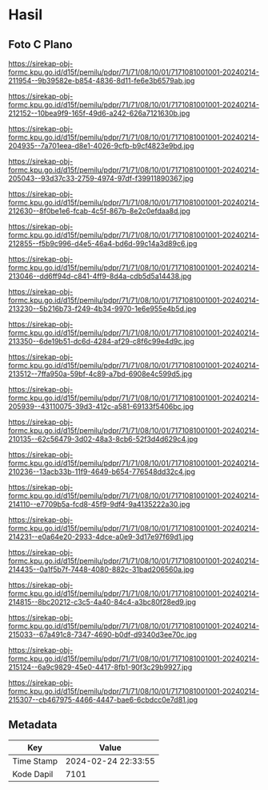 # Hasil

## Foto C Plano

https://sirekap-obj-formc.kpu.go.id/d15f/pemilu/pdpr/71/71/08/10/01/7171081001001-20240214-211954--9b39582e-b854-4836-8d11-fe6e3b6579ab.jpg

https://sirekap-obj-formc.kpu.go.id/d15f/pemilu/pdpr/71/71/08/10/01/7171081001001-20240214-212152--10bea9f9-165f-49d6-a242-626a7121630b.jpg

https://sirekap-obj-formc.kpu.go.id/d15f/pemilu/pdpr/71/71/08/10/01/7171081001001-20240214-204935--7a701eea-d8e1-4026-9cfb-b9cf4823e9bd.jpg

https://sirekap-obj-formc.kpu.go.id/d15f/pemilu/pdpr/71/71/08/10/01/7171081001001-20240214-205043--93d37c33-2759-4974-97df-f39911890367.jpg

https://sirekap-obj-formc.kpu.go.id/d15f/pemilu/pdpr/71/71/08/10/01/7171081001001-20240214-212630--8f0be1e6-fcab-4c5f-867b-8e2c0efdaa8d.jpg

https://sirekap-obj-formc.kpu.go.id/d15f/pemilu/pdpr/71/71/08/10/01/7171081001001-20240214-212855--f5b9c996-d4e5-46a4-bd6d-99c14a3d89c6.jpg

https://sirekap-obj-formc.kpu.go.id/d15f/pemilu/pdpr/71/71/08/10/01/7171081001001-20240214-213046--dd6ff94d-c841-4ff9-8d4a-cdb5d5a14438.jpg

https://sirekap-obj-formc.kpu.go.id/d15f/pemilu/pdpr/71/71/08/10/01/7171081001001-20240214-213230--5b216b73-f249-4b34-9970-1e6e955e4b5d.jpg

https://sirekap-obj-formc.kpu.go.id/d15f/pemilu/pdpr/71/71/08/10/01/7171081001001-20240214-213350--6de19b51-dc6d-4284-af29-c8f6c99e4d9c.jpg

https://sirekap-obj-formc.kpu.go.id/d15f/pemilu/pdpr/71/71/08/10/01/7171081001001-20240214-213512--7ffa950a-59bf-4c89-a7bd-6908e4c599d5.jpg

https://sirekap-obj-formc.kpu.go.id/d15f/pemilu/pdpr/71/71/08/10/01/7171081001001-20240214-205939--43110075-39d3-412c-a581-69133f5406bc.jpg

https://sirekap-obj-formc.kpu.go.id/d15f/pemilu/pdpr/71/71/08/10/01/7171081001001-20240214-210135--62c56479-3d02-48a3-8cb6-52f3d4d629c4.jpg

https://sirekap-obj-formc.kpu.go.id/d15f/pemilu/pdpr/71/71/08/10/01/7171081001001-20240214-210236--13acb33b-11f9-4649-b654-776548dd32c4.jpg

https://sirekap-obj-formc.kpu.go.id/d15f/pemilu/pdpr/71/71/08/10/01/7171081001001-20240214-214110--e7709b5a-fcd8-45f9-9df4-9a4135222a30.jpg

https://sirekap-obj-formc.kpu.go.id/d15f/pemilu/pdpr/71/71/08/10/01/7171081001001-20240214-214231--e0a64e20-2933-4dce-a0e9-3d17e97f69d1.jpg

https://sirekap-obj-formc.kpu.go.id/d15f/pemilu/pdpr/71/71/08/10/01/7171081001001-20240214-214435--0a1f5b7f-7448-4080-882c-31bad206560a.jpg

https://sirekap-obj-formc.kpu.go.id/d15f/pemilu/pdpr/71/71/08/10/01/7171081001001-20240214-214815--8bc20212-c3c5-4a40-84c4-a3bc80f28ed9.jpg

https://sirekap-obj-formc.kpu.go.id/d15f/pemilu/pdpr/71/71/08/10/01/7171081001001-20240214-215033--67a491c8-7347-4690-b0df-d9340d3ee70c.jpg

https://sirekap-obj-formc.kpu.go.id/d15f/pemilu/pdpr/71/71/08/10/01/7171081001001-20240214-215124--6a9c9829-45e0-4417-8fb1-90f3c29b9927.jpg

https://sirekap-obj-formc.kpu.go.id/d15f/pemilu/pdpr/71/71/08/10/01/7171081001001-20240214-215307--cb467975-4466-4447-bae6-6cbdcc0e7d81.jpg


## Metadata

| Key        | Value               |
| ---------- | ------------------- |
| Time Stamp | 2024-02-24 22:33:55 |
| Kode Dapil | 7101                |



